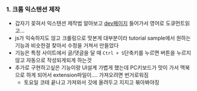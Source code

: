 ### 1. 크롬 익스텐션 제작
  - 갑자기 꽂혀서 익스텐션 제작법 알아보고 [dev페이지](https://developer.chrome.com/docs/extensions/mv3/devguide/) 들어가서 영어로 도큐먼트읽고...
  - js가 익숙하지도 않고 크롤링으로 맛본게 대부분이라 tutorial sample에서 원하는 기능과 비슷한걸 찾아서 수정을 거쳐서 만들었다
  - 기능은 특정 사이트에서 글/댓글을 달 때 `Ctrl + S`단축키를 누르면 버튼을 누르지 않고 자동으로 작성되게되게 하는것
  - 추가로 구현하고싶은 기능이랑 UI설계 가볍게 했는데 PC키보드가 맛이 가서 맥북으로 하게 되어서 extension파일이.... 가져오려면 번거로워짐
      - 토요일 코테 끝나고 가져와서 깃에 올려두고 지지고 볶아봐야징
